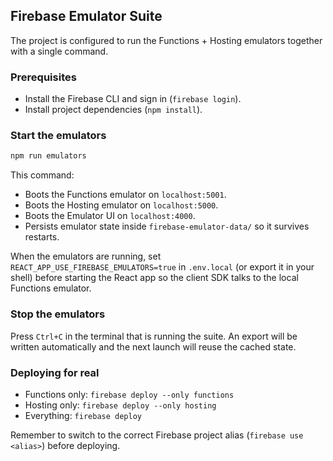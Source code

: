 ## Firebase Emulator Suite

The project is configured to run the Functions + Hosting emulators together with a single command.

### Prerequisites

- Install the Firebase CLI and sign in (`firebase login`).
- Install project dependencies (`npm install`).

### Start the emulators

```bash
npm run emulators
```

This command:

- Boots the Functions emulator on `localhost:5001`.
- Boots the Hosting emulator on `localhost:5000`.
- Boots the Emulator UI on `localhost:4000`.
- Persists emulator state inside `firebase-emulator-data/` so it survives restarts.

When the emulators are running, set `REACT_APP_USE_FIREBASE_EMULATORS=true` in `.env.local` (or export it in your shell) before starting the React app so the client SDK talks to the local Functions emulator.

### Stop the emulators

Press `Ctrl+C` in the terminal that is running the suite. An export will be written automatically and the next launch will reuse the cached state.

### Deploying for real

- Functions only: `firebase deploy --only functions`
- Hosting only: `firebase deploy --only hosting`
- Everything: `firebase deploy`

Remember to switch to the correct Firebase project alias (`firebase use <alias>`) before deploying.
